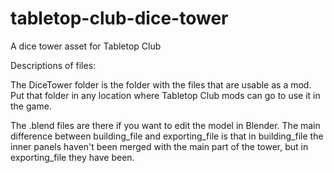 # tabletop-club-dice-tower
A dice tower asset for Tabletop Club

Descriptions of files:

The DiceTower folder is the folder with the files that are usable as a mod. Put that folder in any location where Tabletop Club mods can go to use it in the game.

The .blend files are there if you want to edit the model in Blender. The main difference between building_file and exporting_file is that in building_file the inner panels haven't been merged with the main part of the tower, but in exporting_file they have been.
